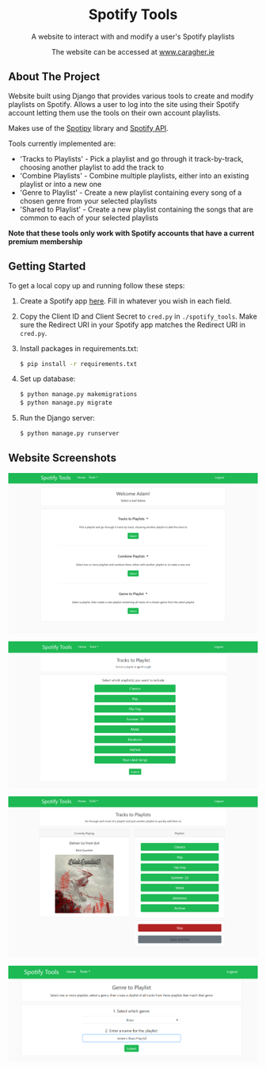 <div align="center">


  <h1 align="center">Spotify Tools</h1>

  <p align="center">
    A website to interact with and modify a user's Spotify playlists
  </p>
  <p>
    The website can be accessed at <a href="//www.caragher.ie">www.caragher.ie</a>
  </p>
</div>

## About The Project

Website built using Django that provides various tools to create and modify playlists on Spotify. Allows a user to log into the site using their Spotify account letting them use the tools on their own account playlists.

Makes use of the <a href="https://spotipy.readthedocs.io/en/2.22.1/#">Spotipy</a> library and <a href="https://developer.spotify.com/documentation/web-api">Spotify API</a>.

Tools currently implemented are:
* 'Tracks to Playlists' - Pick a playlist and go through it track-by-track, choosing another playlist to add the track to 
* 'Combine Playlists' -  Combine multiple playlists, either into an existing playlist or into a new one 
* 'Genre to Playlist' - Create a new playlist containing every song of a chosen genre from your selected playlists
* 'Shared to Playlist' - Create a new playlist containing the songs that are common to each of your selected playlists


<b>Note that these tools only work with Spotify accounts that have a current premium membership</b>

## Getting Started

To get a local copy up and running follow these steps:

1. Create a Spotify app <a href="https://developer.spotify.com/documentation/web-api/concepts/apps">here</a>. Fill in whatever you wish in each field.
2. Copy the Client ID and Client Secret to `cred.py` in `./spotify_tools`.
Make sure the Redirect URI in your Spotify app matches the Redirect URI in `cred.py`.

3. Install packages in requirements.txt:
   ```sh
   $ pip install -r requirements.txt
   ```
4. Set up database:
   ```sh
   $ python manage.py makemigrations
   $ python manage.py migrate
   ```
5. Run the Django server:
   ```sh
   $ python manage.py runserver
   ```
## Website Screenshots
![Home Page](/Screenshots/Home.PNG)

![Selecting a playlist](/Screenshots/SelectionExample.PNG)

![Track to Playlists](/Screenshots/TrackstoPlaylists.PNG)

![Track to Playlists](/Screenshots/GenretoPlaylist.PNG)
